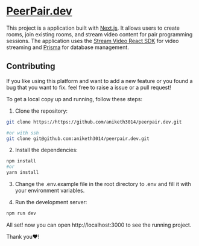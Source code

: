 # [PeerPair.dev](https://peerpair-dev.vercel.app)

This project is a application built with [Next.js](https://nextjs.org/). It allows users to create rooms, join existing rooms, and stream video content for pair programming sessions. The application uses the [Stream Video React SDK](https://getstream.io/) for video streaming and [Prisma](https://www.prisma.io/) for database management.

## Contributing

If you like using this platform and want to add a new feature or you found a bug that you want to fix. feel free to raise a issue or a pull request!

To get a local copy up and running, follow these steps:

1. Clone the repository:

```bash
git clone https://https://github.com/aniketh3014/peerpair.dev.git

#or with ssh
git clone git@github.com:aniketh3014/peerpair.dev.git
```

2. Install the dependencies:

```bash
npm install
#or 
yarn install
```

3. Change the .env.example file in the root directory to .env and fill it with your environment variables.

4. Run the development server:

```bash
npm run dev
```

All set! now you can open http://localhost:3000 to see the running project.

Thank you❤️!

